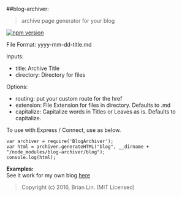 ##blog-archiver:

> archive page generator for your blog 

[![npm version](https://badge.fury.io/js/blog-archiver.svg)](https://badge.fury.io/js/blog-archiver)

File Format:
yyyy-mm-dd-title.md

Inputs:
- title: Archive Title
- directory: Directory for files

Options:
- routing: put your custom route for the href
- extension: File Extension for files in directory. Defaults to .md
- capitalize: Capitalize words in Titles or Leaves as is. Defaults to capitalize.

To use with Express / Connect, use as below.

```
var archiver = require('BlogArchiver');
var html = archiver.generateHTML("blog", __dirname + "/node_modules/blog-archiver/blog");
console.log(html);
```

**Examples:**  
See it work for my own blog [here](http://brianlin.net/chinese)


> Copyright (c) 2016, Brian Lin. (MIT Licensed)